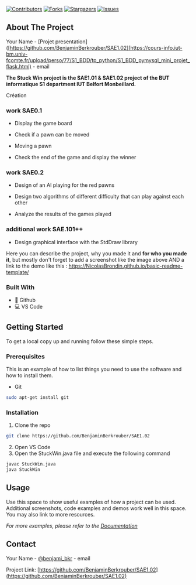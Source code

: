 <!-- PROJECT SHIELDS -->
<!--
*** This template uses markdown "reference style" links for readability.
*** Reference links are enclosed in brackets [ ] instead of parentheses ( ).
*** See the bottom of this document for the declaration of the reference variables
*** for contributors-url, forks-url, etc. This is an optional, concise syntax you may use.
*** https://www.markdownguide.org/basic-syntax/#reference-style-links
-->

[![Contributors][contributors-shield]][contributors-url] [![Forks][forks-shield]][forks-url] [![Stargazers][stars-shield]][stars-url] [![Issues][issues-shield]][issues-url]

<!-- ABOUT THE PROJECT -->
## About The Project


Your Name - [Projet presentation]([https://github.com/BenjaminBerkrouber/SAE1.02](https://cours-info.iut-bm.univ-fcomte.fr/upload/perso/77/S1_BDD/tp_python/S1_BDD_pymysql_mini_projet_flask.html) - email

__The Stuck Win project is the SAE1.01 & SAE1.02 project of the BUT informatique S1 department IUT Belfort Monbeillard.__

Création

### work SAE0.1

- Display the game board

- Check if a pawn can be moved

- Moving a pawn

- Check the end of the game and display the winner 

### work SAE0.2

- Design of an AI playing for the red pawns

- Design two algorithms of different difficulty that can play against each other

- Analyze the results of the games played

### additional work SAE.101++
 
- Design graphical interface with the StdDraw library

Here you can describe the project, why you made it and **for who you made it**, but mostly don't forget to add a screenshot like the image above AND a link to the demo like this : https://NicolasBrondin.github.io/basic-readme-template/

### Built With

* 🐙 Github
* 💻 VS Code

<!-- GETTING STARTED -->
## Getting Started

To get a local copy up and running follow these simple steps.

### Prerequisites

This is an example of how to list things you need to use the software and how to install them.
* Git
```sh
sudo apt-get install git
```

### Installation
 
1. Clone the repo
```sh
git clone https://github.com/BenjaminBerkrouber/SAE1.02
```
2. Open VS Code
3. Open the StuckWin.java file and execute the following command
```sh
javac StuckWin.java
java StuckWin
```


<!-- USAGE EXAMPLES -->
## Usage

Use this space to show useful examples of how a project can be used. Additional screenshots, code examples and demos work well in this space. You may also link to more resources.

_For more examples, please refer to the [Documentation](https://example.com)_


<!-- CONTACT -->
## Contact

Your Name - [@benjami_bkr](https://twitter.com/@benjami_bkr) - email

Project Link: [https://github.com/BenjaminBerkrouber/SAE1.02](https://github.com/BenjaminBerkrouber/SAE1.02)


<!-- MARKDOWN LINKS & IMAGES -->
<!-- https://www.markdownguide.org/basic-syntax/#reference-style-links -->
[contributors-shield]: https://img.shields.io/github/contributors/NicolasBrondin/basic-readme-template.svg?style=flat-square
[contributors-url]: https://https://github.com/BenjaminBerkrouber/StuckWin-SAE1.01.2/graphs/contributors
[forks-shield]: https://img.shields.io/github/forks/NicolasBrondin/basic-readme-template.svg?style=flat-square
[forks-url]: https://https://github.com/BenjaminBerkrouber/StuckWin-SAE1.01.2/network/members
[stars-shield]: https://img.shields.io/github/stars/NicolasBrondin/basic-readme-template.svg?style=flat-square
[stars-url]: https://github.com/https://github.com/BenjaminBerkrouber/StuckWin-SAE1.01.2/stargazers
[issues-shield]: https://img.shields.io/github/issues/NicolasBrondin/basic-readme-template.svg?style=flat-square
[issues-url]: https://https://github.com/BenjaminBerkrouber/StuckWin-SAE1.01.2/issues
[license-shield]: https://img.shields.io/github/license/NicolasBrondin/basic-readme-template.svg?style=flat-square
[license-url]: https://ghttps://github.com/BenjaminBerkrouber/StuckWin-SAE1.01.2/blob/master/LICENSE.txt
[linkedin-shield]: https://img.shields.io/badge/-LinkedIn-black.svg?style=flat-square&logo=linkedin&colorB=555
[linkedin-url]: https://linkedin.com/in/othneildrew
[product-screenshot]: docs/cover.jpg
